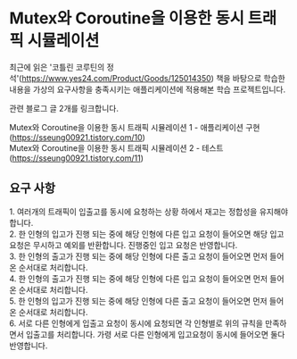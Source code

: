 <h1> Mutex와 Coroutine을 이용한 동시 트래픽 시뮬레이션 </h1>

최근에 읽은 '코틀린 코루틴의 정석'(https://www.yes24.com/Product/Goods/125014350) 책을 바탕으로 학습한 내용을 가상의 요구사항을 충족시키는 애플리케이션에 적용해본 학습 프로젝트입니다.

관련 블로그 글 2개를 링크합니다.

Mutex와 Coroutine을 이용한 동시 트래픽 시뮬레이션 1 - 애플리케이션 구현 (https://sseung00921.tistory.com/10)
<br>
Mutex와 Coroutine을 이용한 동시 트래픽 시뮬레이션 2 - 테스트 (https://sseung00921.tistory.com/11)

<h2>요구 사항</h2>
1. 여러개의 트래픽이 입출고를 동시에 요청하는 상황 하에서 재고는 정합성을 유지해야 합니다. <br>
2. 한 인형의 입고가 진행 되는 중에 해당 인형에 다른 입고 요청이 들어오면 해당 입고 요청은 무시하고 예외를 반환합니다. 진행중인 입고 요청은 반영합니다. <br>  
3. 한 인형의 출고가 진행 되는 중에 해당 인형에 다른 출고 요청이 들어오면 먼저 들어온 순서대로 처리합니다. <br>
4. 한 인형의 출고가 진행 되는 중에 해당 인형에 다른 입고 요청이 들어오면 먼저 들어온 순서대로 처리합니다. <br>
5. 한 인형의 입고가 진행 되는 중에 해당 인형에 다른 출고 요청이 들어오면 먼저 들어온 순서대로 처리합니다. <br>
6. 서로 다른 인형에게 입출고 요청이 동시에 요청되면 각 인형별로 위의 규칙을 만족하면서 입출고를 처리합니다. 가령 서로 다른 인형에게 입고요청이 동시에 들어오면 둘다 반영합니다. <br>
